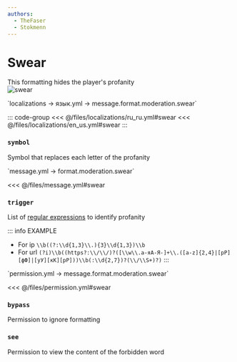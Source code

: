 ```yaml
---
authors:
  - TheFaser
  - Stokmenn
---
```


# Swear

This formatting hides the player's profanity  
![swear](/swear.png)

[//]: # (localization)
<!--@include: @/parts/words.md#localization--> 
<!--@include: @/parts/words.md#path--> `localizations → язык.yml → message.format.moderation.swear`

<!--@include: @/parts/words.md#default--> 

::: code-group
<<< @/files/localizations/ru_ru.yml#swear
<<< @/files/localizations/en_us.yml#swear
:::

### `symbol`

Symbol that replaces each letter of the profanity

[//]: # (message.yml)
<!--@include: @/parts/words.md#setting-->
<!--@include: @/parts/words.md#path--> `message.yml → format.moderation.swear`

<!--@include: @/parts/words.md#default-->
<<< @/files/message.yml#swear

<!--@include: @/parts/enable.md-->

### `trigger`

List of [regular expressions](https://javarush.com/groups/posts/regulyarnye-vyrazheniya-v-java) to identify profanity

::: info EXAMPLE
- For ip `\\b((?:\\d{1,3}\\.){3}\\d{1,3})\\b`
- For url `(?i)\\b((https?:\\/\\/)?([\\w\\.а-яА-Я-]+\\.([a-z]{2,4}|[рР][фФ]|[уУ][кК][рР]))\\b(:\\d{2,7})?(\\/\\S+)?)`
:::

[//]: # (permission.yml)
<!--@include: @/parts/words.md#permission-->
<!--@include: @/parts/words.md#path--> `permission.yml → message.format.moderation.swear`

<!--@include: @/parts/words.md#default-->
<<< @/files/permission.yml#swear

<!--@include: @/parts/permission/permissionTier3.md-->

### `bypass`

Permission to ignore formatting

### `see`

Permission to view the content of the forbidden word
